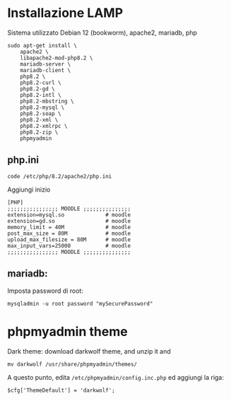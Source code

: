 # Installazione LAMP
Sistema utilizzato Debian 12 (bookworm), apache2, mariadb, php

```
sudo apt-get install \
    apache2 \
    libapache2-mod-php8.2 \
    mariadb-server \
    mariadb-client \
    php8.2 \
    php8.2-curl \
    php8.2-gd \
    php8.2-intl \
    php8.2-mbstring \
    php8.2-mysql \
    php8.2-soap \
    php8.2-xml \
    php8.2-xmlrpc \
    php8.2-zip \
    phpmyadmin

```

## php.ini
```
code /etc/php/8.2/apache2/php.ini
```

Aggiungi inizio

```
[PHP]
;;;;;;;;;;;;;;;; MOODLE ;;;;;;;;;;;;;;;
extension=mysql.so             # moodle
extension=gd.so                # moodle
memory_limit = 40M             # moodle
post_max_size = 80M            # moodle
upload_max_filesize = 80M      # moodle 
max_input_vars=25000           # moodle
;;;;;;;;;;;;;;;; MOODLE ;;;;;;;;;;;;;;;
```

## mariadb:
Imposta password di root:
```
mysqladmin -u root password "mySecurePassword"
```
# phpmyadmin theme

Dark theme: download darkwolf theme, and unzip it and
```
mv darkwolf /usr/share/phpmyadmin/themes/
```

A questo punto, edita `/etc/phpmyadmin/config.inc.php` ed aggiungi la riga:

```
$cfg['ThemeDefault'] = 'darkwolf';
```



